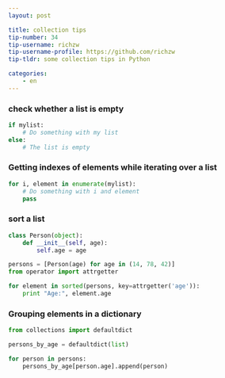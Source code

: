 ```yaml
---
layout: post

title: collection tips
tip-number: 34
tip-username: richzw
tip-username-profile: https://github.com/richzw
tip-tldr: some collection tips in Python

categories:
    - en
---
```


### check whether a list is empty

```python
if mylist:
    # Do something with my list
else:
    # The list is empty
```    
    
### Getting indexes of elements while iterating over a list

```python
for i, element in enumerate(mylist):
    # Do something with i and element
    pass
```    
    
### sort a list

```python
class Person(object):
    def __init__(self, age):
        self.age = age

persons = [Person(age) for age in (14, 78, 42)]
from operator import attrgetter

for element in sorted(persons, key=attrgetter('age')):
    print "Age:", element.age
```    

### Grouping elements in a dictionary

```python
from collections import defaultdict

persons_by_age = defaultdict(list)

for person in persons:
    persons_by_age[person.age].append(person)
```
